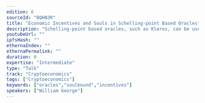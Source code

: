 ```yaml
---
edition: 6
sourceId: "BQHN3R"
title: "Economic Incentives and Souls in Schelling-point Based Oracles"
description: "Schelling-point based oracles, such as Kleros, can be used to attribute soulbound tokens (SBTs) to individuals based on subjective evaluations of their backgrounds and expertise. Moreover, mechanisms using SBTs can complement economic incentives in such oracles; for example, an SBT-conscious random selection process can determine the voters on a given question. We will focus on how the interplay of economic and social elements in such systems can be designed to maximize resistance to attacks."
youtubeUrl: ""
ipfsHash: ""
ethernaIndex: ""
ethernaPermalink: ""
duration: 0
expertise: "Intermediate"
type: "Talk"
track: "Cryptoeconomics"
tags: ["Cryptoeconomics"]
keywords: ["oracles","soulbound","incentives"]
speakers: ["William George"]
---
```

